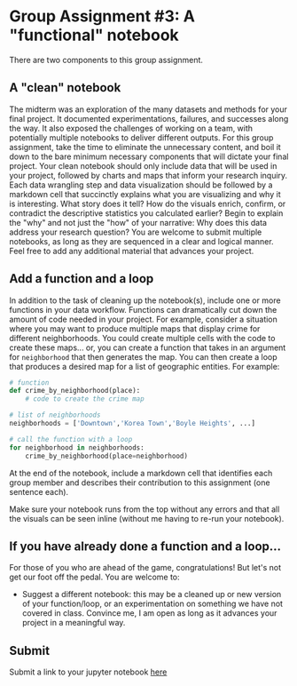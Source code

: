 # Group Assignment #3: A "functional" notebook

There are two components to this group assignment.

## A "clean" notebook

The midterm was an exploration of the many datasets and methods for your final project. It documented experimentations, failures, and successes along the way. It also exposed the challenges of working on a team, with potentially multiple notebooks to deliver different outputs. For this group assignment, take the time to eliminate the unnecessary content, and boil it down to the bare minimum necessary components that will dictate your final project. Your clean notebook should only include data that will be used in your project, followed by charts and maps that inform your research inquiry. Each data wrangling step and data visualization should be followed by a markdown cell that succinctly explains what you are visualizing and why it is interesting. What story does it tell? How do the visuals enrich, confirm, or contradict the descriptive statistics you calculated earlier? Begin to explain the "why" and not just the "how" of your narrative: Why does this data address your research question? You are welcome to submit multiple notebooks, as long as they are sequenced in a clear and logical manner. Feel free to add any additional material that advances your project.

## Add a function and a loop

In addition to the task of cleaning up the notebook(s), include one or more functions in your data workflow. Functions can dramatically cut down the amount of code needed in your project. For example, consider a situation where you may want to produce multiple maps that display crime for different neighborhoods. You could create multiple cells with the code to create these maps... or, you can create a function that takes in an argument for `neighborhood` that then generates the map. You can then create a loop that produces a desired map for a list of geographic entities. For example:

```python
# function
def crime_by_neighborhood(place):
    # code to create the crime map

# list of neighborhoods
neighborhoods = ['Downtown','Korea Town','Boyle Heights', ...]

# call the function with a loop
for neighborhood in neighborhoods:
    crime_by_neighborhood(place=neighborhood)

````

At the end of the notebook, include a markdown cell that identifies each group member and describes their contribution to this assignment (one sentence each).

Make sure your notebook runs from the top without any errors and that all the visuals can be seen inline (without me having to re-run your notebook). 

## If you have already done a function and a loop...

For those of you who are ahead of the game, congratulations! But let's not get our foot off the pedal. You are welcome to:

- Suggest a different notebook: this may be a cleaned up or new version of your function/loop, or an experimentation on something we have not covered in class. Convince me, I am open as long as it advances your project in a meaningful way.

## Submit

Submit a link to your jupyter notebook [here](https://github.com/cgiamarino9/24W-UP221/discussions/10)

